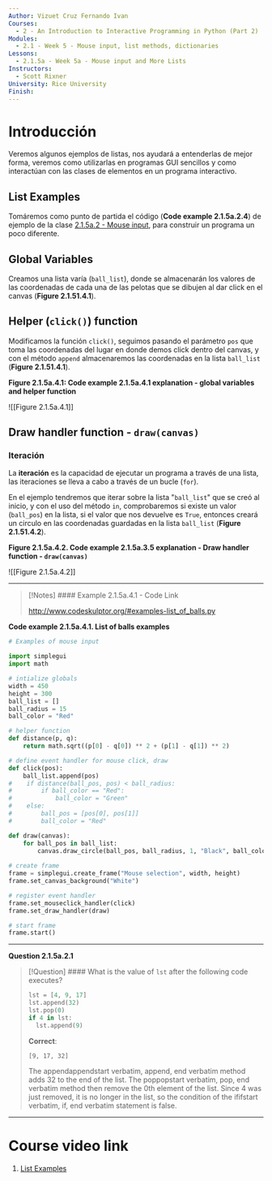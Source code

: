```yaml
---
Author: Vizuet Cruz Fernando Ivan
Courses:
  - 2 - An Introduction to Interactive Programming in Python (Part 2)
Modules:
  - 2.1 - Week 5 - Mouse input, list methods, dictionaries
Lessons:
  - 2.1.5a - Week 5a - Mouse input and More Lists
Instructors:
  - Scott Rixner
University: Rice University
Finish:
---
```

# Introducción

Veremos algunos ejemplos de listas, nos ayudará a entenderlas de mejor forma, veremos como utilizarlas en programas GUI sencillos y como interactúan con las clases de elementos en un programa interactivo.

## List Examples

Tomáremos como punto de partida el código (**Code example 2.1.5a.2.4**) de ejemplo de la clase [2.1.5a.2 - Mouse input](obsidian://open?vault=Fundamentals%20of%20Computing%20Specialization%20-%20Rice%20University&file=Courses%2FCourse_2%2FModule_1%2FWeek_5a%2F2.1.5a.2%20-%20Mouse%20input), para construir un programa un poco diferente.
## Global Variables

Creamos una lista varía (`ball_list`), donde se almacenarán los valores de las coordenadas de cada una de las pelotas que se dibujen al dar click en el canvas (**Figure 2.1.51.4.1**).
## Helper (`click()`) function

Modificamos la función `click()`, seguimos pasando el parámetro `pos` que toma las coordenadas del lugar en donde demos click dentro del canvas, y con el método `append` almacenaremos las coordenadas en la lista `ball_list` (**Figure 2.1.51.4.1**).

**Figure 2.1.5a.4.1: Code example 2.1.5a.4.1 
explanation - global variables and helper function**

![[Figure 2.1.5a.4.1]]
## Draw handler function - `draw(canvas)`

### Iteración

La **iteración** es la capacidad de ejecutar un programa a través de una lista, las iteraciones se lleva a cabo a través de un bucle (`for`).

En el ejemplo tendremos que iterar sobre la lista "`ball_list`" que se creó al inicio, y con el uso del método `in`, comprobaremos si existe un valor (`ball_pos`) en la lista, si el valor que nos devuelve es `True`, entonces creará un circulo en las coordenadas guardadas en la lista `ball_list` (**Figure 2.1.51.4.2**).

**Figure 2.1.5a.4.2. Code example 2.1.5a.3.5 
explanation - Draw handler function - `draw(canvas)`**

![[Figure 2.1.5a.4.2]]

---

> [!Notes] #### Example 2.1.5a.4.1 - Code Link
>
> http://www.codeskulptor.org/#examples-list_of_balls.py

**Code example 2.1.5a.4.1. List of balls examples**

```python
# Examples of mouse input

import simplegui
import math

# intialize globals
width = 450
height = 300
ball_list = []
ball_radius = 15
ball_color = "Red"

# helper function
def distance(p, q):
    return math.sqrt((p[0] - q[0]) ** 2 + (p[1] - q[1]) ** 2)

# define event handler for mouse click, draw
def click(pos):
    ball_list.append(pos)
#    if distance(ball_pos, pos) < ball_radius:
#        if ball_color == "Red":
#            ball_color = "Green"
#    else:
#        ball_pos = [pos[0], pos[1]]
#        ball_color = "Red"

def draw(canvas):
    for ball_pos in ball_list:
        canvas.draw_circle(ball_pos, ball_radius, 1, "Black", ball_color)
    
# create frame
frame = simplegui.create_frame("Mouse selection", width, height)
frame.set_canvas_background("White")

# register event handler
frame.set_mouseclick_handler(click)
frame.set_draw_handler(draw)

# start frame
frame.start()

```

---
**Question 2.1.5a.2.1**

> [!Question] #### What is the value of `lst` after the following code executes? 
> 
> ```python
> lst = [4, 9, 17]
> lst.append(32)
> lst.pop(0)
> if 4 in lst:
>   lst.append(9)
> ```
> **Correct**:
> 
> `[9, 17, 32]`
> 
> The appendappendstart verbatim, append, end verbatim method adds 32 to the end of the list. The poppopstart verbatim, pop, end verbatim method then remove the 0th element of the list. Since 4 was just removed, it is no longer in the list, so the condition of the ififstart verbatim, if, end verbatim statement is false.

---
# Course video link

1. [List Examples](https://www.coursera.org/learn/interactive-python-2/lecture/ZAwKX/list-examples)